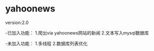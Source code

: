 yahoonews
=========
version:2.0

-已加入功能：
1.爬出via yahoonews网站的新闻
2.文本写入mysql数据库

-未加入功能：
1.多线程
2.数据库列表优化
